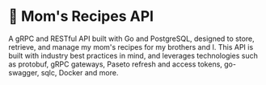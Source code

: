 # 🍲 Mom's Recipes API
A gRPC and RESTful API built with Go and PostgreSQL, designed to store, retrieve, and manage my mom's recipes for my brothers and I. This API is built with industry best practices in mind, and leverages technologies such as protobuf, gRPC gateways, Paseto refresh and access tokens, go-swagger, sqlc, Docker and more.

